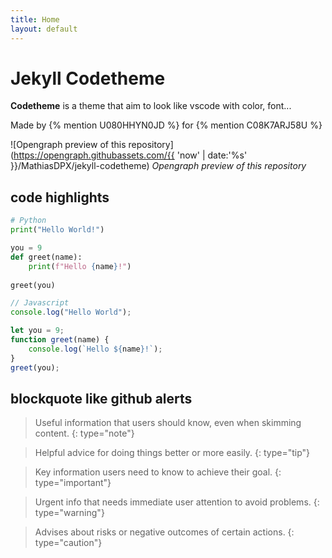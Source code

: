 ```yaml
---
title: Home
layout: default
---
```


# Jekyll Codetheme

**Codetheme** is a theme that aim to look like vscode with color, font...

Made by {% mention U080HHYN0JD %} for {% mention C08K7ARJ58U %}

<!-- use current timestamp for the latest version of the preview -->
![Opengraph preview of this repository](https://opengraph.githubassets.com/{{ 'now' | date:'%s' }}/MathiasDPX/jekyll-codetheme)
*Opengraph preview of this repository*

## code highlights

```python
# Python
print("Hello World!")

you = 9
def greet(name):
    print(f"Hello {name}!")
    
greet(you)
```

```javascript
// Javascript
console.log("Hello World");

let you = 9;
function greet(name) {
    console.log(`Hello ${name}!`);
}
greet(you);
```

## blockquote like github alerts
> Useful information that users should know, even when skimming content.
{: type="note"}

> Helpful advice for doing things better or more easily.
{: type="tip"}

> Key information users need to know to achieve their goal.
{: type="important"}

> Urgent info that needs immediate user attention to avoid problems.
{: type="warning"}

> Advises about risks or negative outcomes of certain actions.
{: type="caution"}